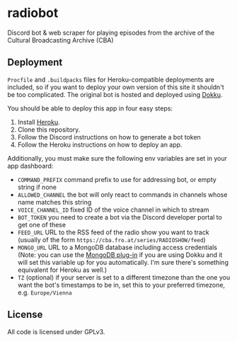 # radiobot
Discord bot &amp; web scraper for playing episodes from the archive of the
Cultural Broadcasting Archive (CBA)

## Deployment

`Procfile` and `.buildpacks` files for Heroku-compatible deployments are
included, so if you want to deploy your own version of this site it shouldn't be
too complicated. The original bot is hosted and deployed using
[Dokku](https://dokku.com/).

You should be able to deploy this app in four easy steps:
1. Install [Heroku](https://heroku.com).
2. Clone this repository.
3. Follow the Discord instructions on how to generate a bot token
4. Follow the Heroku instructions on how to deploy an app.

Additionally, you must make sure the following env variables are set in your app
dashboard:

- `COMMAND_PREFIX` command prefix to use for addressing bot, or empty string if
  none
- `ALLOWED_CHANNEL` the bot will only react to commands in channels whose name
  matches this string
- `VOICE_CHANNEL_ID` fixed ID of the voice channel in which to stream
- `BOT_TOKEN` you need to create a bot via the Discord developer portal to get
  one of these
- `FEED_URL` URL to the RSS feed of the radio show you want to track (usually of
  the form `https://cba.fro.at/series/RADIOSHOW/feed`)
- `MONGO_URL` URL to a MongoDB database including access credentials (Note: you
  can use the [MongoDB plug-in](https://github.com/dokku/dokku-mongo) if you are
  using Dokku and it will set this variable up for you automatically. I'm sure
  there's something equivalent for Heroku as well.)
- `TZ` (optional) if your server is set to a different timezone than the one you
  want the bot's timestamps to be in, set this to your preferred timezone, e.g.
  `Europe/Vienna`

## License

All code is licensed under GPLv3.
